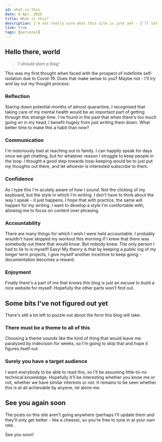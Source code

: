 ```yaml
---
id: what-is-this
date: 8 Apr, 2020
title: What is this?
description: I'm not really sure what this site is just yet - I'll let you know when I figure it out.
live: true
tags: [personal]
---
```


## Hello there, world

> *'I should start a blog'*

This was my first thought when faced with the prospect of indefinite self-isolation due to Covid-19. Does that make sense to you? Maybe not - I'll try and lay out my thought process:

### Reflection

Staring down potential months of almost quarantine, I recognised that taking care of my mental health would be an important part of getting through this strange time. I've found in the past that when there's too much going on in my head, I benefit hugely from just writing them down. What better time to make this a habit than now?

### Communication

I'm notoriously bad at reaching out to family. I can happily speak for days once we get chatting, but for whatever reason I struggle to keep people in the loop. I thought a good step towards loop-keeping would be to just put my thoughts out there, and let whoever is interested subscribe to them.

### Confidence

As I type this I'm acutely aware of how I *sound*. Not the clicking of my keyboard, but the style in which I'm writing. I don't have to think about the way I speak - it just happens. I hope that with practice, the same will happen for my writing. I want to develop a style I'm comfortable with, allowing me to focus on content over phrasing.

### Accountability

There are many things for which I wish I were held accountable. I probably wouldn't have skipped my workout this morning if I knew that there was somebody out there that would *know*. But nobody knew. The only person I had to lie to is myself! Easy! My theory is that by keeping a public log of my longer term projects, I give myself another incentive to keep going - documentation becomes a reward.

### Enjoyment

Finally there's a part of me that knows this blog is just an excuse to build a nice website for myself. Hopefully the other parts won't find out.

## Some bits I've not figured out yet

There's still a lot left to puzzle out about the form this blog will take:

### There must be a theme to all of this

Choosing a theme sounds like the kind of thing that would leave me paralyzed by indecision for weeks, so I'm going to skip that and hope it figures itself out.

### Surely you have a target audience

I want everybody to be able to read this, so I'll be assuming little-to-no technical knowledge. Hopefully it'll be interesting whether you know me or not, whether we have similar interests or not. It remains to be seen whether this is at all achievable by anyone, let alone me.

## See you again soon

The posts on this site aren't going anywhere (perhaps I'll update them and they'll only get better - like a cheese), so you're free to tune in at your own rate.

See you soon!
